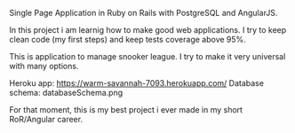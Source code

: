 Single Page Application in Ruby on Rails with PostgreSQL and AngularJS.

In this project i am learnig how to make good web applications. I try to keep clean code (my first steps) and keep tests coverage above 95%.

This is application to manage snooker league. I try to make it very universal with many options. 

Heroku app: https://warm-savannah-7093.herokuapp.com/
Database schema: databaseSchema.png

For that moment, this is my best project i ever made in my short RoR/Angular career. 
